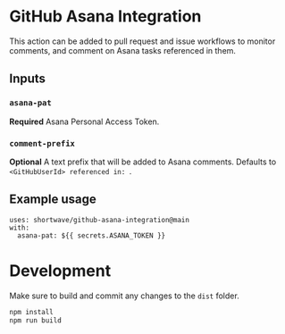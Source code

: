 # GitHub Asana Integration

This action can be added to pull request and issue workflows to monitor comments,
and comment on Asana tasks referenced in them.

## Inputs

### `asana-pat`

**Required** Asana Personal Access Token.

### `comment-prefix`

**Optional** A text prefix that will be added to Asana comments. Defaults to `<GitHubUserId> referenced in: `.

## Example usage

```
uses: shortwave/github-asana-integration@main
with:
  asana-pat: ${{ secrets.ASANA_TOKEN }}
```

# Development

Make sure to build and commit any changes to the `dist` folder.

```bash
npm install
npm run build
```

